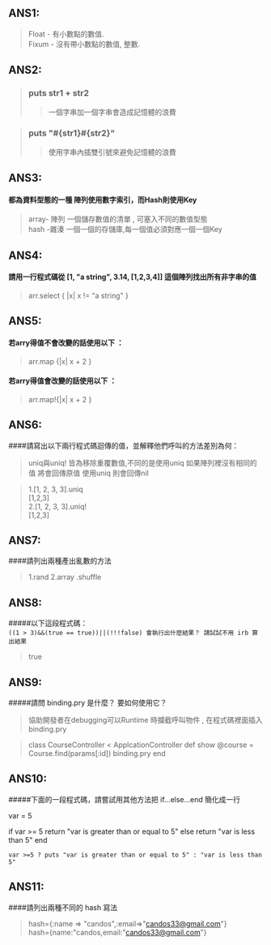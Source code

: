 ## **ANS1:** <br/>
> Float - 有小數點的數值. <br/>
> Fixum - 沒有帶小數點的數值, 整數.

## **ANS2:** <br/>
>### **puts str1 + str2**
>>一個字串加一個字串會造成記憶體的浪費 <br/> 

>### **puts "#{str1}#{str2}"** <br/>
>>使用字串內插雙引號來避免記憶體的浪費 <br/>

## **ANS3:** <br/>

#### **都為資料型態的一種 陣列使用數字索引，而Hash則使用Key**<br/> 
>array- 陣列 一個儲存數值的清單 , 可塞入不同的數值型態 <br/>
>hash -雜湊  一個一個的存儲庫,每一個值必須對應一個一個Key <br/>

## **ANS4:** <br/>
#### 請用一行程式碼從 [1, "a string", 3.14, [1,2,3,4]] 這個陣列找出所有非字串的值 <br/>
>arr.select { |x| x != "a string" } <br/>

## **ANS5:** <br/>

#### 若arry得值不會改變的話使用以下 ：
>arr.map {|x| x + 2 } <br/>

#### 若arry得值會改變的話使用以下 ：
>arr.map!{|x| x + 2 } <br/>

## **ANS6:** <br/>
####請寫出以下兩行程式碼迴傳的值，並解釋他們呼叫的方法差別為何：
>uniq與uniq! 皆為移除重覆數值,不同的是使用uniq 如果陣列裡沒有相同的值 將會回傳原值 使用uniq 則會回傳nil <br/>

>1.[1, 2, 3, 3].uniq <br/>
>[1,2,3] <br/>
>2.[1, 2, 3, 3].uniq! <br/>
>[1,2,3] <br/>

## **ANS7:** <br/>
####請列出兩種產出亂數的方法<br/>

>1.rand 
>2.array .shuffle

## **ANS8:** <br/>
#####以下這段程式碼：<br/>
`((1 > 3)&&(true == true))||(!!!false)
會執行出什麼結果？ 請試試不用 irb 算出結果 `<br/>
>true

## **ANS9:** <br/>
#####請問 binding.pry 是什麼？ 要如何使用它？<br/>
>協助開發者在debugging可以Runtime 時攔截呼叫物件 ,
在程式碼裡面插入 binding.pry <br/>

> class CourseController < ApplcationController
        def show
          @course = Course.find(params[:id])
          binding.pry
  end

## **ANS10:** <br/>
#####下面的一段程式碼，請嘗試用其他方法把 if...else...end 簡化成一行 <br/>

var = 5

  if var >= 5
     return "var is greater than or equal to 5"
  else
     return "var is less than 5"
  end

```var >=5 ? puts "var is greater than or equal to 5" : "var is less than 5"```

## **ANS11:** <br/>
####請列出兩種不同的 hash 寫法 <br /> 
>hash={:name => "candos",:email=>"candos33@gmail.com"}<br/>
>hash={name:"candos,email:"candos33@gmail.com"}
